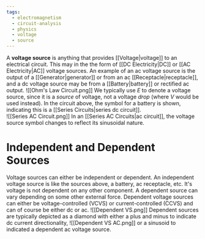 ```yaml
---
tags:
  - electromagnetism
  - circuit-analysis
  - physics
  - voltage
  - source
---
```

A **voltage source** is anything that provides [[Voltage|voltage]] to an electrical circuit. This may in the the form of [[DC Electricity|DC]] or [[AC Electricity|AC]] voltage sources. An example of an ac voltage source is the output of a [[Generator|generator]] or from an ac [[Receptacle|receptacle]], and a dc voltage source may be from a [[Battery|battery]] or rectified ac output. 
![[Ohm's Law Circuit.png]]
We typically use $E$ to denote a voltage source, since it is a *source* of voltage, not a voltage *drop* (where $V$ would be used instead). In the circuit above, the symbol for a battery is shown, indicating this is a [[Series Circuits|series dc circuit]].  
![[Series AC Circuit.png]]
In an [[Series AC Circuits|ac circuit]], the voltage source symbol changes to reflect its sinusoidal nature. 

# Independent and Dependent Sources

Voltage sources can either be independent or dependent. An independent voltage source is like the sources above, a battery, ac receptacle, etc. It's voltage is not dependent on any other component. A dependent source can vary depending on some other external force. Dependent voltage sources can either be voltage-controlled (VCVS) or current-controlled (CCVS) and can of course be either dc or ac. 
![[Dependent VS.png]]
Dependent sources are typically depicted as a diamond with either a plus and minus to indicate dc current directionality,
![[Dependent VS AC.png]]
or a sinusoid to indicated a dependent ac voltage source.